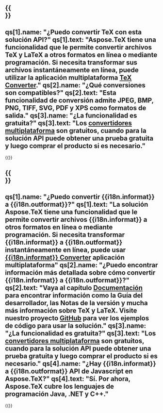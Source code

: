 ﻿---
meta: true
translation: true
deploy: false
---

{{<section faq>}}
---
qs[1].name: "¿Puedo convertir TeX con esta solución API?"
qs[1].text: "Aspose.TeX tiene una funcionalidad que le permite convertir archivos TeX y LaTeX a otros formatos en línea o mediante programación. Si necesita transformar sus archivos instantáneamente en línea, puede utilizar la aplicación multiplataforma [TeX Converter](https://products.aspose.app/tex/conversion/)."
qs[2].name: "¿Qué conversiones son compatibles?"
qs[2].text: "Esta funcionalidad de conversión admite JPEG, BMP, PNG, TIFF, SVG, PDF y XPS como formatos de salida."
qs[3].name: "¿La funcionalidad es gratuita?"
qs[3].text: "Los [convertidores multiplataforma](https://products.aspose.app/tex/conversion) son gratuitos, cuando para la solución API puede obtener una prueba gratuita y luego comprar el producto si es necesario."
---

{{<import path="/meta/schemas.md" section="faq">}} 

{{<section faqchild>}}
---
qs[1].name: "¿Puedo convertir {{i18n.informat}} a {{i18n.outformat}}?"
qs[1].text: "La solución Aspose.TeX tiene una funcionalidad que le permite convertir archivos {{i18n.informat}} a otros formatos en línea o mediante programación. Si necesita transformar {{i18n.informat}} a {{i18n.outformat}} instantáneamente en línea, puede usar [{{i18n.informat}} Converter](https://products.aspose.app/tex/conversión/{{i18n.informatlower}}) aplicación multiplataforma"
qs[2].name: "¿Puedo encontrar información más detallada sobre cómo convertir {{i18n.informat}} a {{i18n.outformat}}?"
qs[2].text: "Vaya al capítulo [Documentación](https://docs.aspose.com/tex/) para encontrar información como la Guía del desarrollador, las Notas de la versión y mucha más información sobre TeX y LaTeX. Visite nuestro proyecto [GitHub](https://github.com/aspose-tex) para ver los ejemplos de código para usar la solución."
qs[3].name: "¿La funcionalidad es gratuita?"
qs[3].text: "Los [convertidores multiplataforma](https://products.aspose.app/tex/conversion) son gratuitos, cuando para la solución API puede obtener una prueba gratuita y luego comprar el producto si es necesario."
qs[4].name: "¿Hay {{i18n.informat}} a {{i18n.outformat}} API de Javascript en Aspose.TeX?"
qs[4].text: "Sí. Por ahora, Aspose.TeX cubre los lenguajes de programación Java, .NET y C++."
---

{{<import path="/meta/schemas.md" section="faq">}} 